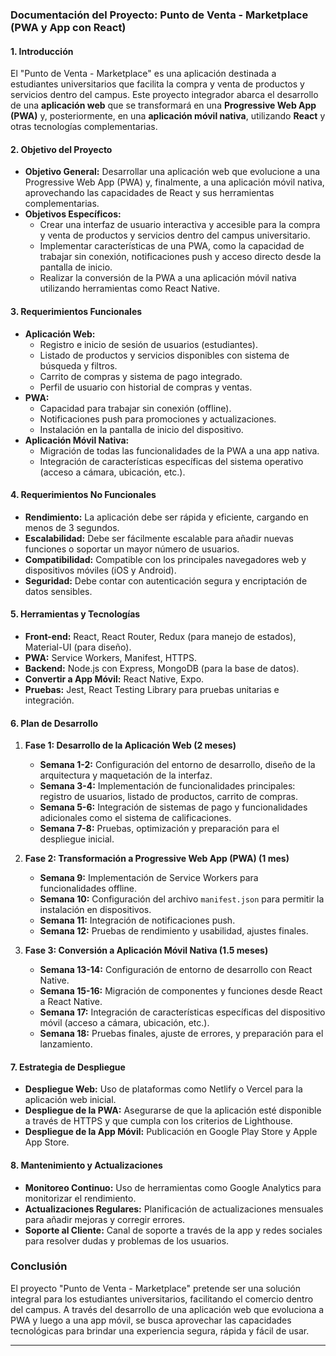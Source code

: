 
### **Documentación del Proyecto: Punto de Venta - Marketplace (PWA y App con React)**

#### **1. Introducción**
El "Punto de Venta - Marketplace" es una aplicación destinada a estudiantes universitarios que facilita la compra y venta de productos y servicios dentro del campus. Este proyecto integrador abarca el desarrollo de una **aplicación web** que se transformará en una **Progressive Web App (PWA)** y, posteriormente, en una **aplicación móvil nativa**, utilizando **React** y otras tecnologías complementarias.

#### **2. Objetivo del Proyecto**
- **Objetivo General:** Desarrollar una aplicación web que evolucione a una Progressive Web App (PWA) y, finalmente, a una aplicación móvil nativa, aprovechando las capacidades de React y sus herramientas complementarias.
- **Objetivos Específicos:**
  - Crear una interfaz de usuario interactiva y accesible para la compra y venta de productos y servicios dentro del campus universitario.
  - Implementar características de una PWA, como la capacidad de trabajar sin conexión, notificaciones push y acceso directo desde la pantalla de inicio.
  - Realizar la conversión de la PWA a una aplicación móvil nativa utilizando herramientas como React Native.

#### **3. Requerimientos Funcionales**
- **Aplicación Web:**
  - Registro e inicio de sesión de usuarios (estudiantes).
  - Listado de productos y servicios disponibles con sistema de búsqueda y filtros.
  - Carrito de compras y sistema de pago integrado.
  - Perfil de usuario con historial de compras y ventas.
- **PWA:**
  - Capacidad para trabajar sin conexión (offline).
  - Notificaciones push para promociones y actualizaciones.
  - Instalación en la pantalla de inicio del dispositivo.
- **Aplicación Móvil Nativa:**
  - Migración de todas las funcionalidades de la PWA a una app nativa.
  - Integración de características específicas del sistema operativo (acceso a cámara, ubicación, etc.).

#### **4. Requerimientos No Funcionales**
- **Rendimiento:** La aplicación debe ser rápida y eficiente, cargando en menos de 3 segundos.
- **Escalabilidad:** Debe ser fácilmente escalable para añadir nuevas funciones o soportar un mayor número de usuarios.
- **Compatibilidad:** Compatible con los principales navegadores web y dispositivos móviles (iOS y Android).
- **Seguridad:** Debe contar con autenticación segura y encriptación de datos sensibles.

#### **5. Herramientas y Tecnologías**
- **Front-end:** React, React Router, Redux (para manejo de estados), Material-UI (para diseño).
- **PWA:** Service Workers, Manifest, HTTPS.
- **Backend:** Node.js con Express, MongoDB (para la base de datos).
- **Convertir a App Móvil:** React Native, Expo.
- **Pruebas:** Jest, React Testing Library para pruebas unitarias e integración.

#### **6. Plan de Desarrollo**
1. **Fase 1: Desarrollo de la Aplicación Web (2 meses)**
   - **Semana 1-2:** Configuración del entorno de desarrollo, diseño de la arquitectura y maquetación de la interfaz.
   - **Semana 3-4:** Implementación de funcionalidades principales: registro de usuarios, listado de productos, carrito de compras.
   - **Semana 5-6:** Integración de sistemas de pago y funcionalidades adicionales como el sistema de calificaciones.
   - **Semana 7-8:** Pruebas, optimización y preparación para el despliegue inicial.

2. **Fase 2: Transformación a Progressive Web App (PWA) (1 mes)**
   - **Semana 9:** Implementación de Service Workers para funcionalidades offline.
   - **Semana 10:** Configuración del archivo `manifest.json` para permitir la instalación en dispositivos.
   - **Semana 11:** Integración de notificaciones push.
   - **Semana 12:** Pruebas de rendimiento y usabilidad, ajustes finales.

3. **Fase 3: Conversión a Aplicación Móvil Nativa (1.5 meses)**
   - **Semana 13-14:** Configuración de entorno de desarrollo con React Native.
   - **Semana 15-16:** Migración de componentes y funciones desde React a React Native.
   - **Semana 17:** Integración de características específicas del dispositivo móvil (acceso a cámara, ubicación, etc.).
   - **Semana 18:** Pruebas finales, ajuste de errores, y preparación para el lanzamiento.

#### **7. Estrategia de Despliegue**
- **Despliegue Web:** Uso de plataformas como Netlify o Vercel para la aplicación web inicial.
- **Despliegue de la PWA:** Asegurarse de que la aplicación esté disponible a través de HTTPS y que cumpla con los criterios de Lighthouse.
- **Despliegue de la App Móvil:** Publicación en Google Play Store y Apple App Store.

#### **8. Mantenimiento y Actualizaciones**
- **Monitoreo Continuo:** Uso de herramientas como Google Analytics para monitorizar el rendimiento.
- **Actualizaciones Regulares:** Planificación de actualizaciones mensuales para añadir mejoras y corregir errores.
- **Soporte al Cliente:** Canal de soporte a través de la app y redes sociales para resolver dudas y problemas de los usuarios.

### **Conclusión**
El proyecto "Punto de Venta - Marketplace" pretende ser una solución integral para los estudiantes universitarios, facilitando el comercio dentro del campus. A través del desarrollo de una aplicación web que evoluciona a PWA y luego a una app móvil, se busca aprovechar las capacidades tecnológicas para brindar una experiencia segura, rápida y fácil de usar.

---
